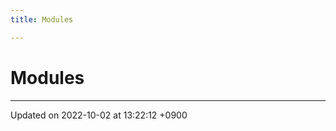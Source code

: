 ```yaml
---
title: Modules

---
```


# Modules







-------------------------------

Updated on 2022-10-02 at 13:22:12 +0900
